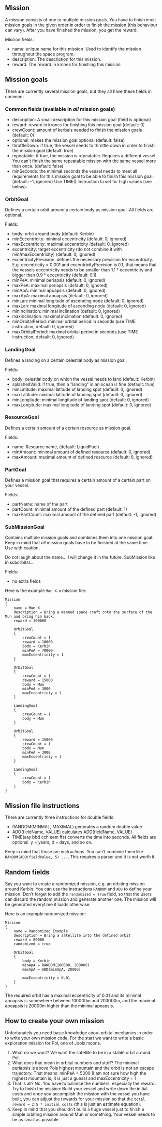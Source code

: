 ## Mission

A mission consists of one or multiple mission goals. You have to finish most mission goals in the given order in order to
finish the mission (this behaviour can vary). After you have finished the mission, you get the reward.

Mission fields:

* name: unique name for this mission. Used to identify the mission throughout the space program.
* description: The description for this mission.
* reward: The reward in krones for finishing this mission


## Mission goals

There are currently several mission goals, but they all have these fields in common:

### Common fields (available in *all* mission goals)

* description: A small description for this mission goal (field is optional)
* reward: reward in krones for finishing this mission goal (default: 0)
* crewCount: amount of kerbals needed to finish the mission goals (default: 0)
* optional: makes the mission goal optional (default: false)
* throttleDown: if true, the vessel needs to throttle down in order to finish the mission goal (default: true)
* repeatable: if true, the mission is repeatable. Requires a different vessel. You can't finish the same repeatable mission
    with the same vessel more than once. (default: false)
* minSeconds: the minimal seconds the vessel needs to meet all requirements for this mission goal to be able to
    finish this mission goal. (default: -1, ignored) Use TIME() instruction to set for high values (see below).

### OrbitGoal

Defines a certain orbit around a certain body as mission goal. All fields are optional.

Fields:

* body: orbit around body (default: Kerbin)
* minEccentricity: minimal eccentricity (default: 0, ignored)
* maxEccentricity: maximal eccentricity (default: 0, ignored)
* eccentricity: target eccentricity (do not combine it with min/maxEccentricity) (default: 0, ignored)
* eccentricityPrecision: defines the necessary precision for eccentricity. E.g. eccentricity = 0.001 and
    eccentricityPrecision is 0.1, that means that the vessels eccentricity needs to be smaller
    than 1.1 * eccentricity and bigger than 0.9 * eccentricity (default: 0.1)
* minPeA: minimal periapsis (default: 0, ignored)
* maxPeA: maximal periapsis (default: 0, ignored)
* minApA: minimal apoapsis (default: 0, ignored)
* maxApA: maximal apoapsis (default: 0, ignored)
* minLan: minimal longitude of ascending node (default: 0, ignored)
* maxLan: maximal longitude of ascending node (default: 0, ignored)
* minInclination: minimal inclination (default: 0, ignored)
* maxInclination: maximal inclination (default: 0, ignored)
* minOrbitalPeriod: minimal orbital period in seconds (use TIME instruction, default: 0, ignored)
* maxOrbitalPeriod: maximal orbital period in seconds (use TIME instruction, default: 0, ignored)


### LandingGoal

Defines a landing on a certain celestial body as mission goal.

Fields:

* body: celestial body on which the vessel needs to land (default: Kerbin)
* splashedValid: if true, then a "landing" in an ocean is fine (default: true)
* minLatitude: maximal latitude of landing spot (default: 0, ignored)
* maxLatitude: minimal latitude of landing spot (default: 0, ignored)
* minLongitude: minimal longitude of landing spot (default: 0, ignored)
* maxLongitude: maximal longitude of landing spot (default: 0, ignored)


### ResourceGoal

Defines a certain amount of a certain resource as mission goal.

Fields:

* name: Resource name, (default: LiquidFuel)
* minAmount: minimal amount of defined resource (default: 0, ignored)
* maxAmount: maximal amount of defined resource (default: 0, ignored)


### PartGoal

Defines a mission goal that requires a certain amount of a certain part on your vessel.

Fields:

* partName: name of the part
* partCount: minimal amount of the defined part (default: 1)
* maxPartCount: maximal amount of the defined part (default: -1, ignored)

### SubMissionGoal

Contains multiple mission goals and combines them into one mission goal. Keep in mind that *all* mission goals
have to be finished at the same time. Use with caution.

Do not laugh about the name... I will change it in the future. SubMission like in suborbital...

Fields:

* no extra fields


Here is the example `Mun X.m` mission file:

    Mission
    {
        name = Mun X
        description = Bring a manned space craft onto the surface of the Mun and bring him back.
        reward = 100000

        OrbitGoal
        {
            crewCount = 1
            reward = 10000
            body = Kerbin
            minPeA = 70000
            maxEccentricity = 1
        }

        OrbitGoal
        {
            crewCount = 1
            reward = 15000
            body = Mun
            minPeA = 3000
            maxEccentriciy = 1
        }

        LandingGoal
        {
            crewCount = 1
            body = Mun
        }

        OrbitGoal
        {
            reward = 15000
            crewCount = 1
            body = Mun
            minPeA = 3000
            maxEccentriciy = 1
        }

        LandingGoal
        {
            crewCount = 1
            body = Kerbin
        }
    }

## Mission file instructions

There are currently three instructions for double fields:

* RANDOM(MINMAL, MAXIMAL) generates a random double value
* ADD(fieldName, VALUE) calculates ADD(fieldName, VALUE)
* TIME(aay bbd cch eem ffs) converts the time into seconds. All fields are optional. y = years, d = days, and so on.

Keep in mind that those are *instructions*. You can't combine them like `RANDOM(ADD(fieldValue, 5) ...`. This requires a
parser and it is not worth it.


## Random fields

Say you want to create a randomized mission, e.g. an orbiting mission around Kerbin. You can use the instructions `RANDOM` and `ADD`
to define your mission. Don't forget to add the `randomized = true` field, so that the users can discard the random mission and generate
another one. The mission will be generated everytime it loads otherwise.

Here is an example randomized mission:

    Mission
    {
        name = Randomized Example
        description = Bring a satellite into the defined orbit
        reward = 80000
        randomized = true

        OrbitGoal
        {
            body = Kerbin
            minApA = RANDOM(100000, 200000)
            maxApA = ADD(minApA, 20000)

            maxEccentricity = 0.01
        }
    }

The required orbit has a maximal eccentricity of 0.01 and its minimal apoapsis is somewhere between 100000m and 200000m,
and the maximal apoapsis is 20000m higher than the minimal apoapsis.


## How to create your own mission

Unfortunately you need basic knowledge about orbital mechanics in order to write your own mission code.
For the start we want to write a basic exploration mission for Pol, one of Jools moons.

1. What do we want? We want the satellite to be in a stable orbit around Pol.
2. What does that mean in orbital numbers and stuff? The minimal periapsis is above Pols highest mountain and
    the orbit is not an escape trajectory. That means: minPeA = 5000 (I am not sure how high the highest
    mountain is, it is just a guess) and maxEccentricity = 1
3. That is all? No. You have to balance the numbers, especially the reward. Try to finish the
    mission: Build your vessel and write down the initial costs and once you accomplish the mission with
    the vessel you have built, you can adjust the rewards for your mission so that the
    `total reward = 2.5 * initial costs` (this is just an estimate equation).
4. Keep in mind that you shouldn't build a huge vessel just to finish a simple orbiting mission around
    Mun or something. Your vessel needs to be as small as possible.



